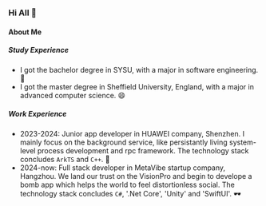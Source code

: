 ### Hi All 👋

#### About Me

##### Study Experience

+ I got the bachelor degree in SYSU, with a major in software engineering. 🤠
+ I got the master degree in Sheffield University, England, with a major in advanced computer science. 😄

##### Work Experience

+ 2023-2024: Junior app developer in HUAWEI company, Shenzhen. I mainly focus on the background service, like persistantly living system-level process development and rpc framework. The technology stack concludes `ArkTS` and `C++`. 💯
+ 2024-now: Full stack developer in MetaVibe startup company, Hangzhou. We land our trust on the VisionPro and begin to develope a bomb app which helps the world to feel distortionless social. The technology stack concludes `C#`, '.Net Core', 'Unity' and 'SwiftUI'. 🕶️

<!--
**cjlala/cjlala** is a ✨ _special_ ✨ repository because its `README.md` (this file) appears on your GitHub profile.

Here are some ideas to get you started:

- 🔭 I’m currently working on ...
- 🌱 I’m currently learning ...
- 👯 I’m looking to collaborate on ...
- 🤔 I’m looking for help with ...
- 💬 Ask me about ...
- 📫 How to reach me: ...
- 😄 Pronouns: ...
- ⚡ Fun fact: ...
-->
